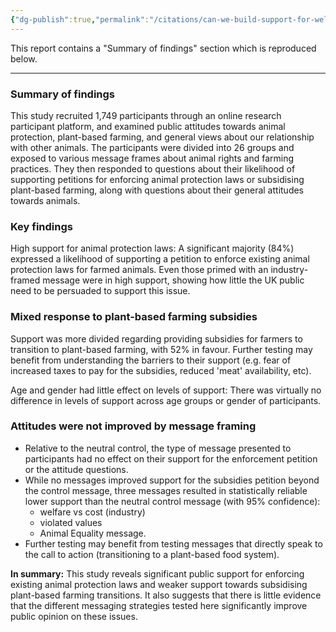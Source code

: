 ```yaml
---
{"dg-publish":true,"permalink":"/citations/can-we-build-support-for-welfare-enforcement-animal-think-tank/","created":"2025-10-23T15:18:21.941+01:00","updated":"2025-10-23T15:18:21.941+01:00"}
---
```



This report contains a "Summary of findings" section which is reproduced below.

***

### **Summary of findings**

This study recruited 1,749 participants through an online research participant platform, and examined public attitudes towards animal protection, plant-based farming, and general views about our relationship with other animals. The participants were divided into 26 groups and exposed to various message frames about animal rights and farming practices. They then responded to questions about their likelihood of supporting petitions for enforcing animal protection laws or subsidising plant-based farming, along with questions about their general attitudes towards animals.

### **Key findings**

High support for animal protection laws: A significant majority (84%) expressed a likelihood of supporting a petition to enforce existing animal protection laws for farmed animals. Even those primed with an industry-framed message were in high support, showing how little the UK public need to be persuaded to support this issue.

### **Mixed response to plant-based farming subsidies**

Support was more divided regarding providing subsidies for farmers to transition to plant-based farming, with 52% in favour. Further testing may benefit from understanding the barriers to their support (e.g. fear of increased taxes to pay for the subsidies, reduced 'meat' availability, etc).

Age and gender had little effect on levels of support: There was virtually no difference in levels of support across age groups or gender of participants.

### **Attitudes were not improved by message framing**

*   Relative to the neutral control, the type of message presented to participants had no effect on their support for the enforcement petition or the attitude questions.
*   While no messages improved support for the subsidies petition beyond the control message, three messages resulted in statistically reliable lower support than the neutral control message (with 95% confidence):
    *   welfare vs cost (industry)
    *   violated values
    *   Animal Equality message.
*   Further testing may benefit from testing messages that directly speak to the call to action (transitioning to a plant-based food system).

**In summary:** This study reveals significant public support for enforcing existing animal protection laws and weaker support towards subsidising plant-based farming transitions. It also suggests that there is little evidence that the different messaging strategies tested here significantly improve public opinion on these issues.
